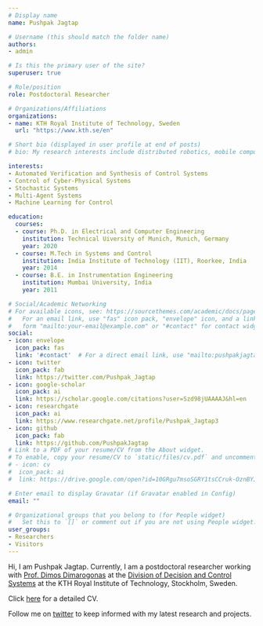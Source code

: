 ```yaml
---
# Display name
name: Pushpak Jagtap

# Username (this should match the folder name)
authors:
- admin

# Is this the primary user of the site?
superuser: true

# Role/position
role: Postdoctoral Researcher

# Organizations/Affiliations
organizations:
- name: KTH Royal Institute of Technology, Sweden
  url: "https://www.kth.se/en"

# Short bio (displayed in user profile at end of posts)
# bio: My research interests include distributed robotics, mobile computing and programmable matter.

interests:
- Automated Verification and Synthesis of Control Systems
- Control of Cyber-Physical Systems 
- Stochastic Systems
- Multi-Agent Systems 
- Machine Learning for Control 

education:
  courses:
  - course: Ph.D. in Electrical and Computer Engineering
    institution: Technical Uiversity of Munich, Munich, Germany
    year: 2020
  - course: M.Tech in Systems and Control
    institution: India Institute of Technology (IIT), Roorkee, India
    year: 2014
  - course: B.E. in Instrumentation Engineering
    institution: Mumbai University, India
    year: 2011

# Social/Academic Networking
# For available icons, see: https://sourcethemes.com/academic/docs/page-builder/#icons
#   For an email link, use "fas" icon pack, "envelope" icon, and a link in the
#   form "mailto:your-email@example.com" or "#contact" for contact widget.
social:
- icon: envelope
  icon_pack: fas
  link: '#contact'  # For a direct email link, use "mailto:pushpakjagtap@gmail.com".
- icon: twitter
  icon_pack: fab
  link: https://twitter.com/Pushpak_Jagtap
- icon: google-scholar
  icon_pack: ai
  link: https://scholar.google.com/citations?user=Szd98jUAAAAJ&hl=en
- icon: researchgate
  icon_pack: ai
  link: https://www.researchgate.net/profile/Pushpak_Jagtap3  
- icon: github
  icon_pack: fab
  link: https://github.com/PushpakJagtap
# Link to a PDF of your resume/CV from the About widget.
# To enable, copy your resume/CV to `static/files/cv.pdf` and uncomment the lines below.
# - icon: cv
#  icon_pack: ai
#  link: https://drive.google.com/open?id=10GRgu7msoSGRY1tsCCruk-OznBYJOPbu

# Enter email to display Gravatar (if Gravatar enabled in Config)
email: ""

# Organizational groups that you belong to (for People widget)
#   Set this to `[]` or comment out if you are not using People widget.
user_groups:
- Researchers
- Visitors
---
```



Hi, I am Pushpak Jagtap. Currently, I am a postdoctoral researcher working with [Prof. Dimos Dimarogonas](https://people.kth.se/~dimos/) at the [Division of Decision and Control Systems](https://www.kth.se/dcs/division-of-decision-and-control-systems-1.788078) at the KTH Royal Institute of Technology, Stockholm, Sweden. 

Click [here](https://drive.google.com/file/d/1b2D80_Y_IQ0FlTpwYY7aZULYx8KddENm/view?usp=sharing) for a detailed CV.

Follow me on [twitter](https://twitter.com/Pushpak_Jagtap) to keep informed with my latest research and projects.

